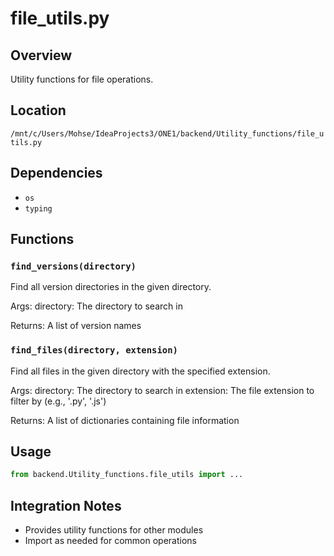# file_utils.py

## Overview

Utility functions for file operations.

## Location

`/mnt/c/Users/Mohse/IdeaProjects3/ONE1/backend/Utility_functions/file_utils.py`

## Dependencies

- `os`
- `typing`

## Functions

### `find_versions(directory)`

Find all version directories in the given directory.

Args:
    directory: The directory to search in
    
Returns:
    A list of version names

### `find_files(directory, extension)`

Find all files in the given directory with the specified extension.

Args:
    directory: The directory to search in
    extension: The file extension to filter by (e.g., '.py', '.js')
    
Returns:
    A list of dictionaries containing file information

## Usage

```python
from backend.Utility_functions.file_utils import ...
```

## Integration Notes

- Provides utility functions for other modules
- Import as needed for common operations
